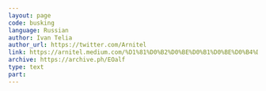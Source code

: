 ```yaml
---
layout: page
code: busking
language: Russian
author: Ivan Telia
author_url: https://twitter.com/Arnitel
link: https://arnitel.medium.com/%D1%81%D0%B2%D0%BE%D0%B1%D0%BE%D0%B4%D0%B0-%D1%86%D0%B5%D0%BD%D0%BD%D0%BE%D1%81%D1%82%D0%B8-9aeb4aa1d041
archive: https://archive.ph/EOalf
type: text
part: 
---
```

